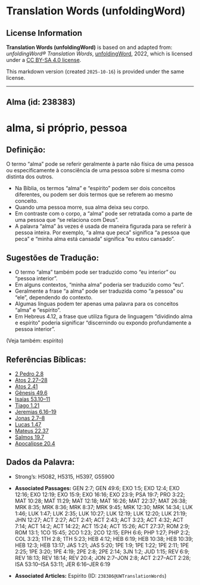 # Translation Words (unfoldingWord)

## License Information

**Translation Words (unfoldingWord)** is based on and adapted from: _unfoldingWord® Translation Words_, [unfoldingWord](https://unfoldingword.org/utw), 2022, which is licensed under a [CC BY-SA 4.0 license](https://creativecommons.org/licenses/by-sa/4.0/legalcode.en).

This markdown version (created `2025-10-16`) is provided under the same license.



--------------------------------

## Alma (id: 238383)

alma, si próprio, pessoa
========================

Definição:
----------

O termo “alma” pode se referir geralmente à parte não física de uma pessoa ou especificamente à consciência de uma pessoa sobre si mesma como distinta dos outros.

* Na Bíblia, os termos “alma” e “espírito” podem ser dois conceitos diferentes, ou podem ser dois termos que se referem ao mesmo conceito.
* Quando uma pessoa morre, sua alma deixa seu corpo.
* Em contraste com o corpo, a “alma” pode ser retratada como a parte de uma pessoa que “se relaciona com Deus”.
* A palavra “alma” às vezes é usada de maneira figurada para se referir à pessoa inteira. Por exemplo, “a alma que peca” significa “a pessoa que peca” e “minha alma está cansada” significa “eu estou cansado”.

Sugestões de Tradução:
----------------------

* O termo “alma” também pode ser traduzido como “eu interior” ou “pessoa interior”.
* Em alguns contextos, “minha alma” poderia ser traduzido como “eu”.
* Geralmente a frase “a alma” pode ser traduzida como “a pessoa” ou “ele”, dependendo do contexto.
* Algumas línguas podem ter apenas uma palavra para os conceitos “alma” e “espírito”.
* Em Hebreus 4\.12, a frase que utiliza figura de linguagem “dividindo alma e espírito” poderia significar “discernindo ou expondo profundamente a pessoa interior”.

(Veja também: espírito)

Referências Bíblicas:
---------------------

* [2 Pedro 2\.8](https://ref.ly/2Pet2:8)
* [Atos 2\.27–28](https://ref.ly/Acts2:27-Acts2:28)
* [Atos 2\.41](https://ref.ly/Acts2:41)
* [Gênesis 49\.6](https://ref.ly/Gen49:6)
* [Isaías 53\.10–11](https://ref.ly/Isa53:10-Isa53:11)
* [Tiago 1\.21](https://ref.ly/Jas1:21)
* [Jeremias 6\.16–19](https://ref.ly/Jer6:16-Jer6:19)
* [Jonas 2\.7–8](https://ref.ly/Jonah2:7-Jonah2:8)
* [Lucas 1\.47](https://ref.ly/Luke1:47)
* [Mateus 22\.37](https://ref.ly/Matt22:37)
* [Salmos 19\.7](https://ref.ly/Ps19:7)
* [Apocalipse 20\.4](https://ref.ly/Rev20:4)

Dados da Palavra:
-----------------

* Strong’s: H5082, H5315, H5397, G55900

* **Associated Passages:** GEN 2:7; GEN 49:6; EXO 1:5; EXO 12:4; EXO 12:16; EXO 12:19; EXO 15:9; EXO 16:16; EXO 23:9; PSA 19:7; PRO 3:22; MAT 10:28; MAT 11:29; MAT 12:18; MAT 16:26; MAT 22:37; MAT 26:38; MRK 8:35; MRK 8:36; MRK 8:37; MRK 9:45; MRK 12:30; MRK 14:34; LUK 1:46; LUK 1:47; LUK 2:35; LUK 10:27; LUK 12:19; LUK 12:20; LUK 21:19; JHN 12:27; ACT 2:27; ACT 2:41; ACT 2:43; ACT 3:23; ACT 4:32; ACT 7:14; ACT 14:2; ACT 14:22; ACT 15:24; ACT 15:26; ACT 27:37; ROM 2:9; ROM 13:1; 1CO 15:45; 2CO 1:23; 2CO 12:15; EPH 6:6; PHP 1:27; PHP 2:2; COL 3:23; 1TH 2:8; 1TH 5:23; HEB 4:12; HEB 6:19; HEB 10:38; HEB 10:39; HEB 12:3; HEB 13:17; JAS 1:21; JAS 5:20; 1PE 1:9; 1PE 1:22; 1PE 2:11; 1PE 2:25; 1PE 3:20; 1PE 4:19; 2PE 2:8; 2PE 2:14; 3JN 1:2; JUD 1:15; REV 6:9; REV 18:13; REV 18:14; REV 20:4; JON 2:7–JON 2:8; ACT 2:27–ACT 2:28; ISA 53:10–ISA 53:11; JER 6:16–JER 6:19
* **Associated Articles:** Espírito (ID: `238386@UWTranslationWords`)

